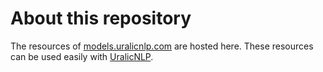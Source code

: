 # About this repository
The resources of [models.uralicnlp.com](http://models.uralicnlp.com/) are hosted here. These resources can be used easily with [UralicNLP](https://github.com/mikahama/uralicNLP).
